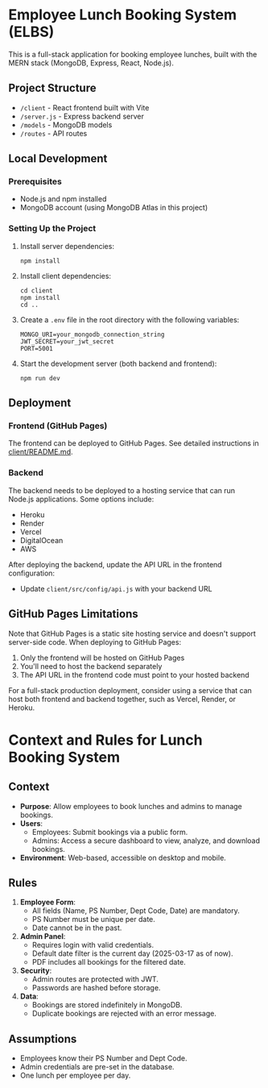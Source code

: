 # Employee Lunch Booking System (ELBS)

This is a full-stack application for booking employee lunches, built with the MERN stack (MongoDB, Express, React, Node.js).

## Project Structure

- `/client` - React frontend built with Vite
- `/server.js` - Express backend server
- `/models` - MongoDB models
- `/routes` - API routes

## Local Development

### Prerequisites

- Node.js and npm installed
- MongoDB account (using MongoDB Atlas in this project)

### Setting Up the Project

1. Install server dependencies:
   ```
   npm install
   ```

2. Install client dependencies:
   ```
   cd client
   npm install
   cd ..
   ```

3. Create a `.env` file in the root directory with the following variables:
   ```
   MONGO_URI=your_mongodb_connection_string
   JWT_SECRET=your_jwt_secret
   PORT=5001
   ```

4. Start the development server (both backend and frontend):
   ```
   npm run dev
   ```

## Deployment

### Frontend (GitHub Pages)

The frontend can be deployed to GitHub Pages. See detailed instructions in [client/README.md](client/README.md).

### Backend

The backend needs to be deployed to a hosting service that can run Node.js applications. Some options include:

- Heroku
- Render
- Vercel
- DigitalOcean
- AWS

After deploying the backend, update the API URL in the frontend configuration:
- Update `client/src/config/api.js` with your backend URL

## GitHub Pages Limitations

Note that GitHub Pages is a static site hosting service and doesn't support server-side code. When deploying to GitHub Pages:

1. Only the frontend will be hosted on GitHub Pages
2. You'll need to host the backend separately
3. The API URL in the frontend code must point to your hosted backend

For a full-stack production deployment, consider using a service that can host both frontend and backend together, such as Vercel, Render, or Heroku.

# Context and Rules for Lunch Booking System

## Context
- **Purpose**: Allow employees to book lunches and admins to manage bookings.
- **Users**:
  - Employees: Submit bookings via a public form.
  - Admins: Access a secure dashboard to view, analyze, and download bookings.
- **Environment**: Web-based, accessible on desktop and mobile.

## Rules
1. **Employee Form**:
   - All fields (Name, PS Number, Dept Code, Date) are mandatory.
   - PS Number must be unique per date.
   - Date cannot be in the past.
2. **Admin Panel**:
   - Requires login with valid credentials.
   - Default date filter is the current day (2025-03-17 as of now).
   - PDF includes all bookings for the filtered date.
3. **Security**:
   - Admin routes are protected with JWT.
   - Passwords are hashed before storage.
4. **Data**:
   - Bookings are stored indefinitely in MongoDB.
   - Duplicate bookings are rejected with an error message.

## Assumptions
- Employees know their PS Number and Dept Code.
- Admin credentials are pre-set in the database.
- One lunch per employee per day.